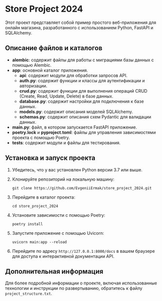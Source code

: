 # Store Project 2024

Этот проект представляет собой пример простого веб-приложения для онлайн магазина, разработанного с использованием Python, FastAPI и SQLAlchemy.


## Описание файлов и каталогов

- **alembic**: содержит файлы для работы с миграциями базы данных с помощью Alembic.
- **app**: основной каталог приложения.
    - **api**: содержит модули для обработки запросов API.
    - **auth.py**: содержит функции и классы для аутентификации и авторизации.
    - **crud.py**: содержит функции для выполнения операций CRUD (Create, Read, Update, Delete) в базе данных.
    - **database.py**: содержит настройки для подключения к базе данных.
    - **models.py**: содержит описания моделей SQLAlchemy.
    - **schemas.py**: содержит описания схем Pydantic для валидации данных.
- **main.py**: файл, в котором запускается FastAPI приложение.
- **poetry.lock** и **pyproject.toml**: файлы для управления зависимостями проекта с помощью Poetry.
- **tests**: содержит модули и файлы для тестирования.

## Установка и запуск проекта

1. Убедитесь, что у вас установлен Python версии 3.7 или выше.
2. Клонируйте репозиторий на локальную машину:

    ```
    git clone https://github.com/EvgeniiErmak/store_project_2024.git
    ```

3. Перейдите в каталог проекта:

    ```
    cd store_project_2024
    ```

4. Установите зависимости с помощью Poetry:

    ```
    poetry install
    ```

5. Запустите приложение с помощью Uvicorn:

    ```
    uvicorn main:app --reload
    ```

6. Перейдите по адресу `http://127.0.0.1:8000/docs` в вашем браузере для доступа к интерактивной документации API.

## Дополнительная информация

Для более подробной информации о проекте, включая использованные технологии и инструкции по развертыванию, обратитесь к файлу `project_structure.txt`.
